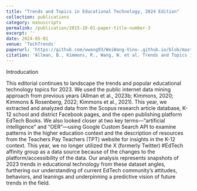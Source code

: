 ```yaml
---
title: "Trends and Topics in Educational Technology, 2024 Edition"
collection: publications
category: manuscripts
permalink: /publication/2015-10-01-paper-title-number-3
excerpt: ''
date: 2024-05-01
venue: 'TechTrends'
paperurl: 'https://github.com/wwang93/WeiWang-Vino-.github.io/blob/master/files/techtrends_paper.pdf'
citation: 'Allman, B., Kimmons, R., Wang, W. et al. Trends and Topics in Educational Technology, 2024 Edition. <i>TechTrends</i> 68, 402–410 (2024). https://doi.org/10.1007/s11528-024-00950-5.'
---
```


Introducation

This editorial continues to landscape the trends and popular educational technology topics for 2023. We used the public internet data mining approach from previous years (Allman et al., 2023b; Kimmons, 2020; Kimmons & Rosenberg, 2022; Kimmons et al., 2021). This year, we extracted and analyzed data from the Scopus research article database, K-12 school and district Facebook pages, and the open publishing platform EdTech Books. We also looked closer at two key terms—“artificial intelligence” and “OER”—using Google Custom Search API to examine patterns in the higher education context and the description of resources from the Teachers Pay Teachers (TPT) website for insights in the K-12 context. This year, we no longer utilized the X (formerly Twitter) #EdTech affinity group as a data source because of the changes to the platform/accessibility of the data. Our analysis represents snapshots of 2023 trends in educational technology from these dataset angles, furthering our understanding of current EdTech community’s attitudes, behaviors, and leanings and underpinning a predictive vision of future trends in the field.
